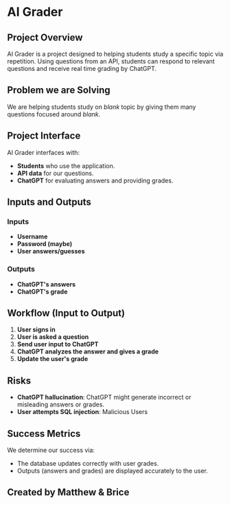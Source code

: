 
# AI Grader

## Project Overview
AI Grader is a project designed to helping students study a specific topic via repetition. Using questions from an API, students can respond to relevant questions and receive real time grading by ChatGPT.

## Problem we are Solving
We are helping students study on *blank* topic by giving them many questions focused around *blank*.

## Project Interface
AI Grader interfaces with:
- **Students** who use the application.
- **API data** for our questions.
- **ChatGPT** for evaluating answers and providing grades.

## Inputs and Outputs

### Inputs
- **Username**
- **Password (maybe)**
- **User answers/guesses**

### Outputs
- **ChatGPT's answers**
- **ChatGPT's grade**

## Workflow (Input to Output)
1. **User signs in**
2. **User is asked a question**
3. **Send user input to ChatGPT**
4. **ChatGPT analyzes the answer and gives a grade**
5. **Update the user's grade**

## Risks
- **ChatGPT hallucination**: ChatGPT might generate incorrect or misleading answers or grades.
- **User attempts SQL injection**: Malicious Users

## Success Metrics
We determine our success via:
- The database updates correctly with user grades.
- Outputs (answers and grades) are displayed accurately to the user.

## Created by Matthew & Brice
